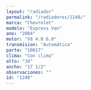 ```yaml
---
layout: "radiador"
permalink: "/radiadores/1248/"
marca: "Chevrolet"
modelo: "Express Van"
ano: "2004"
motor: "V8 4.8 6.0"
transmision: "Automática"
parte: "10017"
clima: "Con clima"
alto: "34"
ancho: "17 1/2"
observaciones: ""
id: "1248"
---
```


